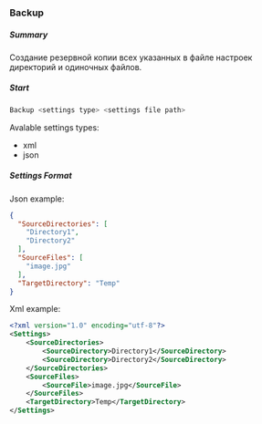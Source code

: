 ### Backup
##### Summary
Создание резервной копии всех указанных в файле настроек директорий и одиночных файлов.
##### Start

 ```bash
Backup <settings type> <settings file path>
```

Avalable settings types:
- xml
- json

##### Settings Format
Json example:
```json
{
  "SourceDirectories": [
    "Directory1",
    "Directory2"
  ],
  "SourceFiles": [
    "image.jpg"
  ],
  "TargetDirectory": "Temp"
}
```
Xml example:
```xml
<?xml version="1.0" encoding="utf-8"?>
<Settings>
    <SourceDirectories>
        <SourceDirectory>Directory1</SourceDirectory>
        <SourceDirectory>Directory2</SourceDirectory>
    </SourceDirectories>
    <SourceFiles>
        <SourceFile>image.jpg</SourceFile>
    </SourceFiles>
    <TargetDirectory>Temp</TargetDirectory>
</Settings>
```

